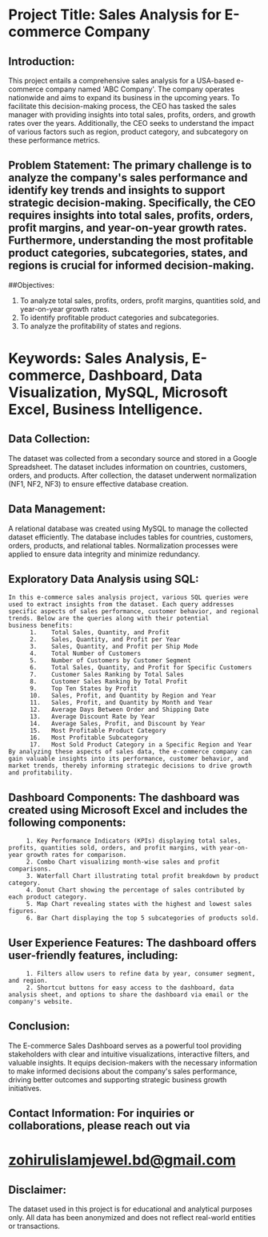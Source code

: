 # Project Title: Sales Analysis for E-commerce Company


## Introduction: 
This project entails a comprehensive sales analysis for a USA-based e-commerce company named 'ABC Company'. The company operates nationwide and aims to expand its business in the upcoming years. To facilitate this decision-making process, the CEO has tasked the sales manager with providing insights into total sales, profits, orders, and growth rates over the years. Additionally, the CEO seeks to understand the impact of various factors such as region, product category, and subcategory on these performance metrics.


## Problem Statement: The primary challenge is to analyze the company's sales performance and identify key trends and insights to support strategic decision-making. Specifically, the CEO requires insights into total sales, profits, orders, profit margins, and year-on-year growth rates. Furthermore, understanding the most profitable product categories, subcategories, states, and regions is crucial for informed decision-making.


##Objectives:
1.	To analyze total sales, profits, orders, profit margins, quantities sold, and year-on-year growth rates.
2.	To identify profitable product categories and subcategories.
3.	To analyze the profitability of states and regions.


# Keywords: Sales Analysis, E-commerce, Dashboard, Data Visualization, MySQL, Microsoft Excel, Business Intelligence.


## Data Collection: 
The dataset was collected from a secondary source and stored in a Google Spreadsheet. The dataset includes information on countries, customers, orders, and products. After collection, the dataset underwent normalization (NF1, NF2, NF3) to ensure effective database creation.


## Data Management: 
A relational database was created using MySQL to manage the collected dataset efficiently. The database includes tables for countries, customers, orders, products, and relational tables. Normalization processes were applied to ensure data integrity and minimize redundancy.


## Exploratory Data Analysis using SQL:
    In this e-commerce sales analysis project, various SQL queries were used to extract insights from the dataset. Each query addresses specific aspects of sales performance, customer behavior, and regional trends. Below are the queries along with their potential 
    business benefits:
          1.	Total Sales, Quantity, and Profit
          2.	Sales, Quantity, and Profit per Year
          3.	Sales, Quantity, and Profit per Ship Mode
          4.	Total Number of Customers
          5.	Number of Customers by Customer Segment
          6.	Total Sales, Quantity, and Profit for Specific Customers
          7.	Customer Sales Ranking by Total Sales
          8.	Customer Sales Ranking by Total Profit
          9.	Top Ten States by Profit
          10.	Sales, Profit, and Quantity by Region and Year
          11.	Sales, Profit, and Quantity by Month and Year
          12.	Average Days Between Order and Shipping Date
          13.	Average Discount Rate by Year
          14.	Average Sales, Profit, and Discount by Year
          15.	Most Profitable Product Category
          16.	Most Profitable Subcategory
          17.	Most Sold Product Category in a Specific Region and Year
    By analyzing these aspects of sales data, the e-commerce company can gain valuable insights into its performance, customer behavior, and market trends, thereby informing strategic decisions to drive growth and profitability.


## Dashboard Components: The dashboard was created using Microsoft Excel and includes the following components:
         1.	Key Performance Indicators (KPIs) displaying total sales, profits, quantities sold, orders, and profit margins, with year-on-year growth rates for comparison.
         2.	Combo Chart visualizing month-wise sales and profit comparisons.
         3.	Waterfall Chart illustrating total profit breakdown by product category.
         4.	Donut Chart showing the percentage of sales contributed by each product category.
         5.	Map Chart revealing states with the highest and lowest sales figures.
         6.	Bar Chart displaying the top 5 subcategories of products sold.

## User Experience Features: The dashboard offers user-friendly features, including:
         1.	Filters allow users to refine data by year, consumer segment, and region.
         2.	Shortcut buttons for easy access to the dashboard, data analysis sheet, and options to share the dashboard via email or the company's website.


## Conclusion: 
The E-commerce Sales Dashboard serves as a powerful tool providing stakeholders with clear and intuitive visualizations, interactive filters, and valuable insights. It equips decision-makers with the necessary information to make informed decisions about the company's sales performance, driving better outcomes and supporting strategic business growth initiatives.

## Contact Information: For inquiries or collaborations, please reach out via    
# zohirulislamjewel.bd@gmail.com 

## Disclaimer: 
The dataset used in this project is for educational and analytical purposes only. All data has been anonymized and does not reflect real-world entities or transactions.
